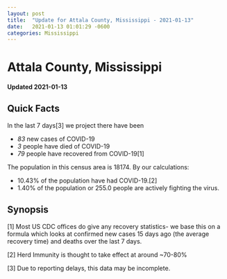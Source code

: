 ```yaml
---
layout: post
title:  "Update for Attala County, Mississippi - 2021-01-13"
date:   2021-01-13 01:01:29 -0600
categories: Mississippi
---
```


# Attala County, Mississippi
#### Updated 2021-01-13

## Quick Facts

In the last 7 days[3] we project there have been
- *83* new cases of COVID-19
- *3* people have died of COVID-19
- *79* people have recovered from COVID-19[1]

The population in this census area is 18174. By our calculations:
- 10.43% of the population have had COVID-19.[2]
- 1.40% of the population or 255.0 people are actively fighting the virus.

## Synopsis




[1] Most US CDC offices do give any recovery statistics- we base this on a formula which looks at confirmed new cases
15 days ago (the average recovery time) and deaths over the last 7 days.

[2] Herd Immunity is thought to take effect at around ~70-80%

[3] Due to reporting delays, this data may be incomplete.
 
    